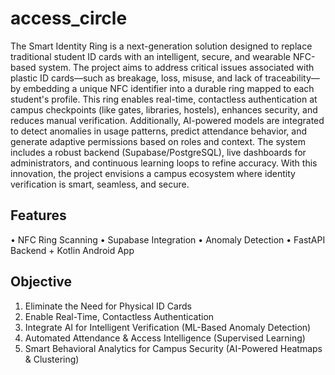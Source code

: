 # access_circle
The Smart Identity Ring is a next-generation solution designed to replace traditional student ID cards with an intelligent, secure, and wearable NFC-based system. The project aims to address critical issues associated with plastic ID cards—such as breakage, loss, misuse, and lack of traceability—by embedding a unique NFC identifier into a durable ring mapped to each student's profile. This ring enables real-time, contactless authentication at campus checkpoints (like gates, libraries, hostels), enhances security, and reduces manual verification. Additionally, AI-powered models are integrated to detect anomalies in usage patterns, predict attendance behavior, and generate adaptive permissions based on roles and context. The system includes a robust backend (Supabase/PostgreSQL), live dashboards for administrators, and continuous learning loops to refine accuracy. With this innovation, the project envisions a campus ecosystem where identity verification is smart, seamless, and secure.
## Features
•⁠  ⁠NFC Ring Scanning
•⁠  ⁠Supabase Integration
•⁠  ⁠Anomaly Detection
•⁠  ⁠FastAPI Backend + Kotlin Android App

## Objective
1. Eliminate the Need for Physical ID Cards
2. Enable Real-Time, Contactless Authentication
3.  Integrate AI for Intelligent Verification (ML-Based Anomaly Detection)
4.  Automated Attendance & Access Intelligence (Supervised Learning)
5. Smart Behavioral Analytics for Campus Security (AI-Powered Heatmaps & Clustering)




